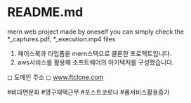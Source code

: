 # README.md
mern web project made by oneself
you can simply check the *_captures.pdf, *_execution.mp4 files

1. 페이스북과 타입폼을 mern스택으로 클론한 프로젝트입니다.
2. aws서비스를 활용해 소프트웨어의 아키텍처를 구성했습니다.

◻ 도메인 주소 ◻
www.ftclone.com

#비대면문화 #영구재택근무 #포스트코로나 #폼서비스활용증가

